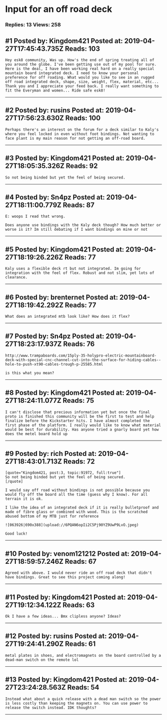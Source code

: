 # Input for an off road deck

### Replies: 13 Views: 258

## \#1 Posted by: Kingdom421 Posted at: 2019-04-27T17:45:43.735Z Reads: 103

```
Hey esk8 community, Was up. How's the end of spring treating all of you around the globe. I've been getting use out of my pool for sure. Here is the deal, I have been working real hard on a really special mountain board integrated deck. I need to know your personal preference for off roading. What would you like to see in an rugged off road integrated deck, shape, size, weight, flex, material, etc...  Thank you and I appreciate your feed back. I really want something to fit the Everyman and women... Ride safe esk8!
```

---
## \#2 Posted by: rusins Posted at: 2019-04-27T17:56:23.630Z Reads: 100

```
Perhaps there's an interest on the forum for a deck similar to Kaly's where you feel locked in even without foot bindings. Not wanting to face plant is my main reason for not getting an off-road board.
```

---
## \#3 Posted by: Kingdom421 Posted at: 2019-04-27T18:05:35.326Z Reads: 92

```
So not being binded but yet the feel of being secured.
```

---
## \#4 Posted by: Sn4pz Posted at: 2019-04-27T18:11:00.779Z Reads: 87

```
E: woops I read that wrong. 

Does anyone use bindings with the Kaly deck though? How much better or worse is it? Im still debating if I want bindings on mine or not
```

---
## \#5 Posted by: Kingdom421 Posted at: 2019-04-27T18:19:26.226Z Reads: 77

```
Kaly uses a flexible deck rt but not integrated. Im going for integration with the feel of flex. Robust and not slim, yet lots of clearance.
```

---
## \#6 Posted by: brenternet Posted at: 2019-04-27T18:19:42.292Z Reads: 77

```
What does an integrated mtb look like? How does it flex?
```

---
## \#7 Posted by: Sn4pz Posted at: 2019-04-27T18:23:17.937Z Reads: 76

```
http://www.trampaboards.com/15ply-35-holypro-electric-mountainboard-deck-with-special-cnc-channel-cut-into-the-surface-for-hiding-cables--hole-to-push-xt90-cables-trough-p-25585.html 

is this what you mean?
```

---
## \#8 Posted by: Kingdom421 Posted at: 2019-04-27T18:24:11.077Z Reads: 75

```
I can't disclose that precious information yet but once the final proto is finished this community will be the first to test and help finalize before the Kickstarter hits. I have almost completed the first phase of the platform. I really would like to know what material would be best for durability. Has anyone tried a gnarly board yet how does the metel board hold up
```

---
## \#9 Posted by: rich Posted at: 2019-04-27T18:43:01.713Z Reads: 72

```
[quote="Kingdom421, post:3, topic:91972, full:true"]
So not being binded but yet the feel of being secured.
[/quote]

I would say off road without bindings is not possible because you would fly off the board all the time (guess why I know). For all terrain it is ok.

I like the idea of an integrated deck if it is really bulletproof and made of fibre glass or combined with wood. This is the scratched abused bottom of my MTB just for reference

![063926|690x388](upload://6PQAN6opIi2C5Pj90YZ9UwP9LvO.jpeg) 

Good luck!
```

---
## \#10 Posted by: venom121212 Posted at: 2019-04-27T18:59:57.246Z Reads: 67

```
Agreed with above. I would never ride an off road deck that didn't have bindings. Great to see this project coming along!
```

---
## \#11 Posted by: Kingdom421 Posted at: 2019-04-27T19:12:34.122Z Reads: 63

```
Ok I have a few ideas... Bmx clipless anyone? Ideas?
```

---
## \#12 Posted by: rusins Posted at: 2019-04-27T19:24:41.290Z Reads: 61

```
metal plates in shoes, and electromagnets on the board controlled by a dead-man switch on the remote lol
```

---
## \#13 Posted by: Kingdom421 Posted at: 2019-04-27T23:24:28.563Z Reads: 54

```
Instead what about a quick release with a dead man switch so the power is less costly than keeping the magnets on. You can use power to release the switch instead. IDK thoughts?
```

---

